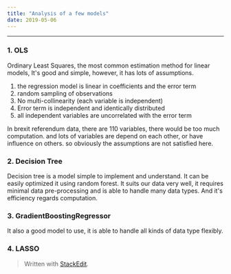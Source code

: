```yaml
---
title: "Analysis of a few models"
date: 2019-05-06
---
```


---------------------
### 1.  OLS
Ordinary Least Squares, the most common estimation method for linear models,
It's good and simple, however, it has lots of assumptions.
1. the regression model is linear in coefficients and the error term
2. random sampling of observations
3. No multi-collinearity (each variable  is independent)
4. Error term is independent and identically distributed
5. all independent variables are uncorrelated with the error term

In brexit referendum data, there are 110 variables, there would be too much computation. and lots of variables are depend on each other, or have influence on others. so obviously the assumptions are not satisfied here. 

### 2. Decision Tree 
Decision tree is a model simple to implement and understand.
It can be easily optimized it using random forest.
It suits our data very well, it requires minimal data pre-processing and is able to handle many data types.
And it's efficiency regards computation.


### 3. GradientBoostingRegressor
It also a good model to use,  it is able to handle all kinds of data type flexibly.
 
### 4.  LASSO




> Written with [StackEdit](https://stackedit.io/).
<!--stackedit_data:
eyJoaXN0b3J5IjpbLTE5MzQ4MDM4MjAsLTQzNTUzNzE1MSwxOD
k3NTk0Njg2LC0yOTEzNDY0MzgsODQxOTMyNzkwXX0=
-->